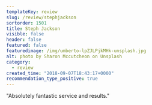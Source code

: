 ```yaml
---
templateKey: review
slug: /review/stephjackson
sortorder: 1501
title: Steph Jackson
visible: false
header: false
featured: false
featuredimage: /img/umberto-lpZJLPjkMHk-unsplash.jpg
alt: photo by Sharon Mccutcheon on Unsplash
category:
  - review
created_time: "2018-09-07T18:43:17+0000"
recommendation_type_positive: true
---
```


"Absolutely fantastic service and results."
